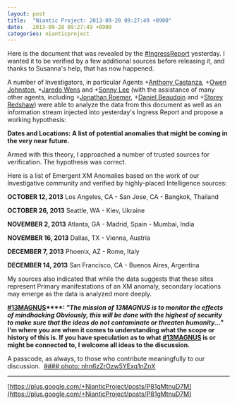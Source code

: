 ```yaml
---
layout: post
title:  "Niantic Project: 2013-09-28 09:27:49 +0900"
date:   2013-09-28 09:27:49 +0900
categories: nianticproject
---
```

Here is the document that was revealed by the  [#IngressReport](https://plus.google.com/s/%23IngressReport "")  yesterday. I wanted it to be verified by a few additional sources before releasing it, and thanks to Susanna's help, that has now happened.

A number of Investigators, in particular Agents +[Anthony Castanza](https://plus.google.com/106659698189802662704 ""), +[Owen Johnston](https://plus.google.com/117738441461289511785 ""), +[Jaredo Wens](https://plus.google.com/100199463603847137126 "") and +[Sonny Lee](https://plus.google.com/110159431272374626617 "") (with the assistance of many other agents, including +[Jonathan Roemer](https://plus.google.com/105778793545951234272 ""), +[Daniel Beaudoin](https://plus.google.com/116675615740217671707 "") and +[Storey Redshaw](https://plus.google.com/110871731521065367776 "")) were able to analyze the data from this document as well as an information stream injected into yesterday's Ingress Report and propose a working hypothesis:

**Dates and Locations: A list of potential anomalies that might be coming in the very near future.**

Armed with this theory, I approached a number of trusted sources for verification. The hypothesis was correct.

Here is a list of Emergent XM Anomalies based on the work of our Investigative community and verified by highly-placed Intelligence sources:

**OCTOBER 12, 2013**
Los Angeles, CA - San Jose, CA - Bangkok, Thailand

**OCTOBER 26, 2013**
Seattle, WA - Kiev, Ukraine

**NOVEMBER 2, 2013**
Atlanta, GA - Madrid, Spain - Mumbai, India

**NOVEMBER 16, 2013**
Dallas, TX - Vienna, Austria

**DECEMBER 7, 2013**
Phoenix, AZ - Rome, Italy

**DECEMBER 14, 2013**
San Francisco, CA - Buenos Aires, Argentina

My sources also indicated that while the data suggests that these sites represent Primary manifestations of an XM anomaly, secondary locations may emerge as the data is analyzed more deeply.

**[#13MAGNUS](https://plus.google.com/s/%2313MAGNUS "")****: *****"The mission of 13MAGNUS is to monitor the effects of mindhacking Obviously, this will be done with the highest of security to make sure that the ideas do not contaminate or threaten humanity..."***** I'm where you are when it comes to understanding what the scope or history of this is. If you have speculation as to what ****[#13MAGNUS](https://plus.google.com/s/%2313MAGNUS "")**** is or might be connected to, I welcome all ideas to the discussion.**

A passcode, as always, to those who contribute meaningfully to our discussion. 
[#### photo: nhn6zZrOzw5YExq1nZnX](https://lh5.googleusercontent.com/-UiIMsBrv0go/UkYJK5qvHiI/AAAAAAAAOtc/ZVOilBYCR-o/w1200-h2595/13MAGNUS.png "")
- - -
[https://plus.google.com/+NianticProject/posts/P81gMtnuD7M](https://plus.google.com/+NianticProject/posts/P81gMtnuD7M)
